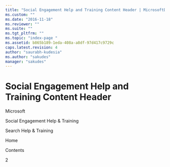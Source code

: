 ```yaml
---
title: "Social Engagement Help and Training Content Header | MicrosoftDocs"
ms.custom: ""
ms.date: "2016-11-18"
ms.reviewer: ""
ms.suite: ""
ms.tgt_pltfrm: ""
ms.topic: "index-page "
ms.assetid: b865b189-1eda-408a-a8df-97d417c9729c
caps.latest.revision: 4
author: "saurabh-kudesia"
ms.author: "sakudes"
manager: "sakudes"
---
```

# Social Engagement Help and Training Content Header
Microsoft  
  
 Social Engagement Help & Training  
  
 Search Help & Training  
  
 Home  
  
 Contents  
  
 2